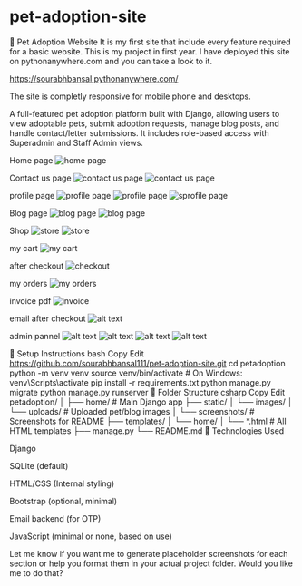 # pet-adoption-site


🐾 Pet Adoption Website
It is my first site that include every feature required for a basic website. This is my project in first year. I have deployed this site on pythonanywhere.com and you can take a look to it. 

https://sourabhbansal.pythonanywhere.com/

The site is completly responsive for mobile phone and desktops.

 A full-featured pet adoption platform built with Django, allowing users to view adoptable pets, submit adoption requests, manage blog posts, and handle contact/letter submissions. It includes role-based access with Superadmin and Staff Admin views.


Home page
![home page](image.png)

Contact us page 
![contact us page](image-1.png)
![contact us page ](image-5.png)

profile page 
![profile page ](image-2.png)
![profile page](image-3.png)
![sprofile page](image-4.png)

Blog page 
![blog page](image-6.png)
![blog page](image-7.png)

Shop 
![store](image-8.png)
![store](image-9.png)   

my cart
![my cart](image-10.png)

after checkout 
![checkout](image-11.png)

my orders
![my orders](image-12.png)

invoice pdf 
![invoice](image-13.png)

email after checkout
![alt text](<WhatsApp Image 2025-05-08 at 01.43.26_8f2a70cd.jpg>)

admin pannel
![alt text](image-14.png)
![alt text](image-15.png)
![alt text](image-16.png)
![alt text](image-17.png)





🚀 Setup Instructions
bash
Copy
Edit
https://github.com/sourabhbansal111/pet-adoption-site.git
cd petadoption
python -m venv venv
source venv/bin/activate  # On Windows: venv\Scripts\activate
pip install -r requirements.txt
python manage.py migrate
python manage.py runserver
📁 Folder Structure
csharp
Copy
Edit
petadoption/
│
├── home/                 # Main Django app
├── static/
│   └── images/
│       └── uploads/      # Uploaded pet/blog images
│       └── screenshots/  # Screenshots for README
├── templates/
│   └── home/
│       └── *.html        # All HTML templates
├── manage.py
└── README.md
📌 Technologies Used


Django

SQLite (default)

HTML/CSS (Internal styling)

Bootstrap (optional, minimal)

Email backend (for OTP)

JavaScript (minimal or none, based on use)

Let me know if you want me to generate placeholder screenshots for each section or help you format them in your actual project folder. Would you like me to do that?
